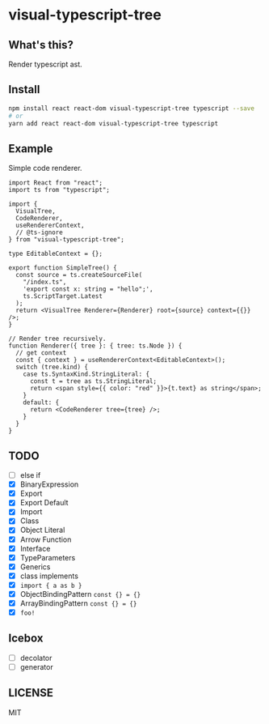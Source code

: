 # visual-typescript-tree

## What's this?

Render typescript ast.

## Install

```bash
npm install react react-dom visual-typescript-tree typescript --save
# or
yarn add react react-dom visual-typescript-tree typescript
```

## Example

Simple code renderer.

```tsx
import React from "react";
import ts from "typescript";

import {
  VisualTree,
  CodeRenderer,
  useRendererContext,
  // @ts-ignore
} from "visual-typescript-tree";

type EditableContext = {};

export function SimpleTree() {
  const source = ts.createSourceFile(
    "/index.ts",
    'export const x: string = "hello";',
    ts.ScriptTarget.Latest
  );
  return <VisualTree Renderer={Renderer} root={source} context={{}} />;
}

// Render tree recursively.
function Renderer({ tree }: { tree: ts.Node }) {
  // get context
  const { context } = useRendererContext<EditableContext>();
  switch (tree.kind) {
    case ts.SyntaxKind.StringLiteral: {
      const t = tree as ts.StringLiteral;
      return <span style={{ color: "red" }}>{t.text} as string</span>;
    }
    default: {
      return <CodeRenderer tree={tree} />;
    }
  }
}
```

## TODO

- [ ] else if
- [x] BinaryExpression
- [x] Export
- [x] Export Default
- [x] Import
- [x] Class
- [x] Object Literal
- [x] Arrow Function
- [x] Interface
- [x] TypeParameters
- [x] Generics
- [x] class implements
- [x] `import { a as b }`
- [x] ObjectBindingPattern `const {} = {}`
- [x] ArrayBindingPattern `const {} = {}`
- [x] `foo!`

## Icebox

- [ ] decolator
- [ ] generator

## LICENSE

MIT
